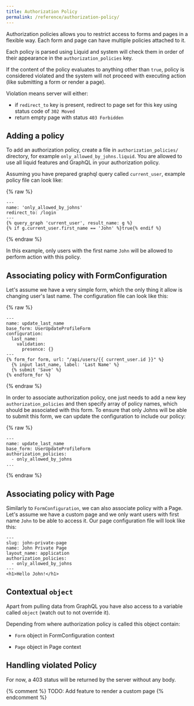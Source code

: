 ```yaml
---
title: Authorization Policy
permalink: /reference/authorization-policy/
---
```


Authorization policies allows you to restrict access to forms and pages in a flexible way. Each form and page can have multiple policies attached to it.

Each policy is parsed using Liquid and system will check them in order of their appearance in the `authorization_policies` key.

If the content of the policy evaluates to anything other than `true`, policy is considered violated and the system will not proceed with executing action (like submitting a form or render a page).

Violation means server will either:

* if `redirect_to` key is present, redirect to page set for this key using status code of `302 Moved`
* return empty page with status `403 Forbidden`

## Adding a policy

To add an authorization policy, create a file in `authorization_policies/` directory, for example `only_allowed_by_johns.liquid`. You are allowed to use all liquid features and GraphQL in your authorization policy.

Assuming you have prepared graphql query called `current_user`, example policy file can look like:

{% raw %}

```liquid
---
name: 'only_allowed_by_johns'
redirect_to: /login
---
{% query_graph 'current_user', result_name: g %}
{% if g.current_user.first_name == 'John' %}true{% endif %}
```

{% endraw %}

In this example, only users with the first name `John` will be allowed to perform action with this policy.

## Associating policy with FormConfiguration

Let's assume we have a very simple form, which the only thing it allow is changing user's last name. The configuration file can look like this:

{% raw %}

```liquid
---
name: update_last_name
base_form: UserUpdateProfileForm
configuration:
  last_name:
    validation:
      presence: {}
---
{% form_for form, url: "/api/users/{{ current_user.id }}" %}
  {% input last_name, label: 'Last Name' %}
  {% submit 'Save' %}
{% endform_for %}
```

{% endraw %}

In order to associate authorization policy, one just needs to add a new key `authorization_policies` and then specify array of policy names, which should be associated with this form. To ensure that only Johns will be able to submit this form, we can update the configuration to include our policy:

{% raw %}

```liquid
---
name: update_last_name
base_form: UserUpdateProfileForm
authorization_policies:
  - only_allowed_by_johns
...
```

{% endraw %}

## Associating policy with Page

Similarly to `FormConfiguration`, we can also associate policy with a Page. Let's assume we have a custom page and we only want users with first name `John` to be able to access it. Our page configuration file will look like this:

```liquid
---
slug: john-private-page
name: John Private Page
layout_name: application
authorization_policies:
  - only_allowed_by_johns
---
<h1>Hello John!</h1>
```

## Contextual `object`

Apart from pulling data from GraphQL you have also access to a variable called `object` (watch out to not override it).

Depending from where authorization policy is called this object contain:

* `Form` object in FormConfiguration context

* `Page` object in Page context

## Handling violated Policy

For now, a 403 status will be returned by the server without any body.

{% comment %}
TODO:
Add feature to render a custom page
{% endcomment %}
